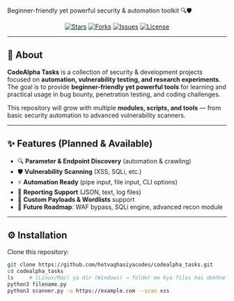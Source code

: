 
  Beginner-friendly yet powerful security & automation toolkit 🔍🛡  
</p>

<p align="center">
  <a href="https://github.com/hetvaghasiyacodes/codealpha_tasks/stargazers"><img src="https://img.shields.io/github/stars/hetvaghasiyacodes/codealpha_tasks" alt="Stars"/></a>
  <a href="https://github.com/hetvaghasiyacodes/codealpha_tasks/network/members"><img src="https://img.shields.io/github/forks/hetvaghasiyacodes/codealpha_tasks" alt="Forks"/></a>
  <a href="https://github.com/hetvaghasiyacodes/codealpha_tasks/issues"><img src="https://img.shields.io/github/issues/hetvaghasiyacodes/codealpha_tasks" alt="Issues"/></a>
  <a href="https://github.com/hetvaghasiyacodes/codealpha_tasks/blob/main/LICENSE"><img src="https://img.shields.io/github/license/hetvaghasiyacodes/codealpha_tasks" alt="License"/></a>
</p>

---

## 📌 About  
**CodeAlpha Tasks** is a collection of security & development projects focused on **automation, vulnerability testing, and research experiments**.  
The goal is to provide **beginner-friendly yet powerful tools** for learning and practical usage in bug bounty, penetration testing, and coding challenges.  

This repository will grow with multiple **modules, scripts, and tools** — from basic security automation to advanced vulnerability scanners.  

---

## ✨ Features (Planned & Available)  

- 🔍 **Parameter & Endpoint Discovery** (automation & crawling)  
- 🛡 **Vulnerability Scanning** (XSS, SQLi, etc.)  
- ⚡ **Automation Ready** (pipe input, file input, CLI options)  
- 📑 **Reporting Support** (JSON, text, log files)  
- 🔧 **Custom Payloads & Wordlists** support  
- 🚀 **Future Roadmap**: WAF bypass, SQLi engine, advanced recon module  

---

## ⚙️ Installation  

Clone this repository:  

```bash
git clone https://github.com/hetvaghasiyacodes/codealpha_tasks.git
cd codealpha_tasks
ls     # (Linux/Mac) ya dir (Windows) → folder me kya files hai dekhne ke liye
python3 filename.py
python3 scanner.py -u https://example.com --scan xss


